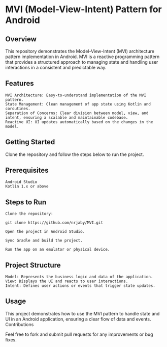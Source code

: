 # MVI (Model-View-Intent) Pattern for Android
## Overview

This repository demonstrates the Model-View-Intent (MVI) architecture pattern implementation in Android. MVI is a reactive programming pattern that provides a structured approach to managing state and handling user interactions in a consistent and predictable way.
## Features

    MVI Architecture: Easy-to-understand implementation of the MVI pattern.
    State Management: Clean management of app state using Kotlin and coroutines.
    Separation of Concerns: Clear division between model, view, and intent, ensuring a scalable and maintainable codebase.
    Reactive UI: UI updates automatically based on the changes in the model.

## Getting Started

Clone the repository and follow the steps below to run the project.
## Prerequisites

    Android Studio
    Kotlin 1.x or above

## Steps to Run

    Clone the repository:

    git clone https://github.com/nrjaby/MVI.git

    Open the project in Android Studio.

    Sync Gradle and build the project.

    Run the app on an emulator or physical device.

## Project Structure

    Model: Represents the business logic and data of the application.
    View: Displays the UI and reacts to user interactions.
    Intent: Defines user actions or events that trigger state updates.

## Usage

This project demonstrates how to use the MVI pattern to handle state and UI in an Android application, ensuring a clear flow of data and events.
Contributions

Feel free to fork and submit pull requests for any improvements or bug fixes.
